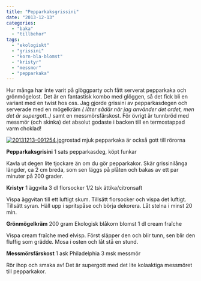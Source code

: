 ```yaml
---
title: "Pepparkaksgrissini"
date: "2013-12-13"
categories: 
  - "baka"
  - "tillbehor"
tags: 
  - "ekologiskt"
  - "grissini"
  - "korn-bla-blomst"
  - "kristyr"
  - "messmor"
  - "pepparkaka"
---
```


Hur många har inte varit på glöggparty och fått serverat pepparkaka och grönmögelost. Det är en fantastisk kombo med glöggen, så det fick bli en variant med en twist hos oss. Jag gjorde grissini av pepparkasdegen och serverade med en mögelkräm _( låter sådär när jag använder det ordet, men det är supergott..)_ samt en messmörsfärskost. För övrigt är tunnbröd med messmör (och skinka) det absolut godaste i backen till en termostappad varm choklad!  
  
[![20131213-091254.jpg](images/20131213-091254.jpg)](http://import.local/wp-content/uploads/2013/12/20131213-091254.jpg)rostad mjuk pepparkaka är också gott till rörorna

**Pepparkaksgrisini** 1 sats pepparkasdeg, köpt funkar

Kavla ut degen lite tjockare än om du gör pepparkakor. Skär grissinilånga längder, ca 2 cm breda, som sen läggs på plåten och bakas av ett par minuter på 200 grader.

**Kristyr** 1 äggvita 3 dl florsocker 1/2 tsk ättika/citronsaft

Vispa äggvitan till ett luftigt skum. Tillsätt florsocker och vispa det luftigt. Tillsätt syran. Häll upp i spritspåse och börja dekorera. Låt stelna i minst 20 min.

**Grönmögelkräm** 200 gram Ekologisk blåkorn blomst 1 dl cream fraîche

Vispa cream fraîche med elvisp. Först släpper den och blir tunn, sen blir den fluffig som grädde. Mosa i osten och låt stå en stund.

**Messmörsfärskost** 1 ask Philadelphia 3 msk messmör

Rör ihop och smaka av! Det är supergott med det lite kolaaktiga messmöret till pepparkakor.
